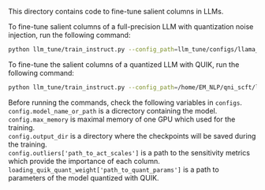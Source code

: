 This directory contains code to fine-tune salient columns in LLMs.

To fine-tune salient columns of a full-precision LLM with quantization noise injection, run the following command:

```bash
python llm_tune/train_instruct.py --config_path=llm_tune/configs/llama_scft_with_bitnoise_4bit.py
```

To fine-tune the salient columns of a quantized LLM with QUIK, run the following command:
```bash
python llm_tune/train_instruct.py --config_path=/home/EM_NLP/qni_scft/llm-tune/configs/llama_scft_in_quantized_model.py
```

Before running the commands, check the following variables in `configs`.  
`config.model_name_or_path` is a dicrectory containing the model.  
`config.max_memory` is maximal memory of one GPU which used for the training.  
`config.output_dir` is a directory where the checkpoints will be saved during the training.  
`config.outliers['path_to_act_scales']` is a path to the sensitivity metrics which provide the importance of each column. 
`loading_quik_quant_weight['path_to_quant_params']` is a path to parameters of the model quantized with QUIK.